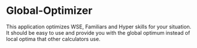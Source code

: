 # Global-Optimizer
This application optimizes WSE, Familiars and Hyper skills for your situation. It should be easy to use and provide you with the global optimum instead of local optima that other calculators use.
